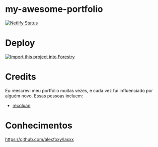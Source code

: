 # my-awesome-portfolio

[![Netlify Status](https://api.netlify.com/api/v1/badges/0e2b53bc-ab0e-4c27-a171-7ecc29f4ca67/deploy-status)](https://app.netlify.com/sites/asdasdtg/deploys)

# Deploy

<a href="https://app.forestry.io/quick-start?repo=thomas&provider=gitlab&engine=vuepress">
    <img alt="Import this project into Forestry" src="https://assets.forestry.io/import-to-forestryK.svg" />
</a>

# Credits

Eu reescrevi meu portfólio muitas vezes, e cada vez fui influenciado por alguém novo. Essas pessoas incluem:

- [recoluan](https://github.com/recoluan)

# Conhecimentos

https://github.com/alexfoxy/laxxx